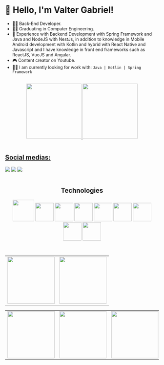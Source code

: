 # 👋 Hello, I'm Valter Gabriel!

- 👩‍💻 Back-End Developer.
- 👨‍🎓 Graduating in Computer Engineering.
- 🎨 Experience with Backend Development with Spring Framework and Java and NodeJS with NestJs, in addition to knowledge in Mobile Android development with Kotlin and hybrid with React Native and Javascript and I have knowledge in front end frameworks such as ReactJS, VueJS and Angular.
- 🎮 Content creator on Youtube.
- 👷‍♂️ I am currently looking for work with: ```Java | Kotlin | Spring Framework ```

<div align="center"><br>
  <a href="https://github.com/ValterGabriell">
  <img height="180em" src="https://github-readme-stats.vercel.app/api?username=ValterGabriell&show_icons=true&theme=gotham&include_all_commits=true&count_private=true"/>
  <img height="180em" src="https://github-readme-stats.vercel.app/api/top-langs/?username=ValterGabriell&layout=compact&langs_count=7&theme=gotham"/>
</div>

<div style="display: inline_block"><br> 
  <h2> Social medias: </h2>
    <a href="https://www.youtube.com/@devgaguejante_" target="_blank"><img src="https://img.shields.io/badge/YouTube-FF0000?style=for-the-badge&logo=youtube&logoColor=white" target="_blank"></a>
    <a href="https://www.instagram.com/_v.gab/" target="_blank"><img src="https://img.shields.io/badge/-Instagram-%23E4405F?style=for-the-badge&logo=instagram&logoColor=white" target="_blank"></a>
    <a href="https://www.linkedin.com/in/valter-gabriel/" target="_blank"><img src="https://img.shields.io/badge/-LinkedIn-%230077B5?style=for-the-badge&logo=linkedin&logoColor=white" target="_blank"></a> 
</div>

<br>

<h2 align="center">Technologies</h2>
<p align="center">
<img src="https://cdn.jsdelivr.net/gh/devicons/devicon/icons/androidstudio/androidstudio-original.svg" height="70" width="70" />
<img src="https://cdn.jsdelivr.net/gh/devicons/devicon/icons/kotlin/kotlin-original.svg" height="60" width="60" />
<img src="https://cdn.jsdelivr.net/gh/devicons/devicon/icons/spring/spring-original.svg" height="60" width="60"/>
<img src="https://cdn.jsdelivr.net/gh/devicons/devicon/icons/java/java-original-wordmark.svg"  height="60" width="60" />
<img src="https://cdn.jsdelivr.net/gh/devicons/devicon/icons/nodejs/nodejs-original.svg"  height="60" width="60" />
<img src="https://cdn.jsdelivr.net/gh/devicons/devicon/icons/react/react-original.svg" height="60" width="60" />
<img src="https://cdn.jsdelivr.net/gh/devicons/devicon/icons/javascript/javascript-original.svg" height="60" width="60" />
  <img src="https://cdn.jsdelivr.net/gh/devicons/devicon/icons/vuejs/vuejs-original.svg" height="60" width="60" />
    <img src="https://cdn.jsdelivr.net/gh/devicons/devicon/icons/angularjs/angularjs-original.svg" height="60" width="60" />

<div align="center"><br>
  <table>
    <tr><td><img height="154em" src="https://github-profile-summary-cards.vercel.app/api/cards/profile-details?username=ValterGabriell&theme=github_dark"/></td><td>
    <img height="154em" src="https://github-profile-summary-cards.vercel.app/api/cards/productive-time?username=ValterGabriell&theme=github_dark"/></td></tr>
  </table>
  <table>
    <tr><td><img height="154em" src="https://github-profile-summary-cards.vercel.app/api/cards/most-commit-language?username=ValterGabriell&theme=github_dark"/></td><td>
    <img height="154em" src="https://github-profile-summary-cards.vercel.app/api/cards/repos-per-language?username=ValterGabriell&theme=github_dark"/></td><td>
    <img height="154em" src="https://github-profile-summary-cards.vercel.app/api/cards/stats?username=ValterGabriell&theme=github_dark"/></td></tr>
  </table>
</div>

